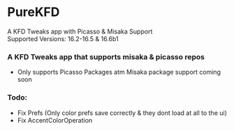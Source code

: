 # PureKFD
 A KFD Tweaks app with Picasso & Misaka Support\
 Supported Versions: 16.2-16.5 & 16.6b1

### A KFD Tweaks app that supports misaka & picasso repos
- Only supports Picasso Packages atm Misaka package support coming soon

### Todo:
- Fix Prefs (Only color prefs save correctly & they dont load at all to the ui)
- Fix AccentColorOperation

